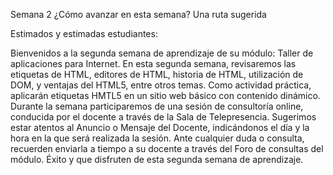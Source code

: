 Semana 2
 ¿Cómo avanzar en esta semana? Una ruta sugerida 

Estimados y estimadas estudiantes:

Bienvenidos a la segunda semana de aprendizaje de su módulo: Taller de aplicaciones para Internet.
En esta segunda semana, revisaremos las etiquetas de HTML, editores de HTML, historia de HTML, utilización de DOM, y ventajas del HTML5, entre otros temas.
Como actividad práctica, aplicarán etiquetas HMTL5 en un sitio web básico con contenido dinámico.
Durante la semana participaremos de una sesión de consultoría online, conducida por el docente a través de la Sala de Telepresencia. Sugerimos estar atentos al Anuncio o Mensaje del Docente, indicándonos el día y la hora en la que será realizada la sesión.
Ante cualquier duda o consulta, recuerden enviarla a tiempo a su docente a través del Foro de consultas del módulo.
Éxito y que disfruten de esta segunda semana de aprendizaje.